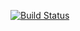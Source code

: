 [![Build Status](https://travis-ci.org/atomoo/atomoo.github.io.svg?branch=source)](https://travis-ci.org/atomoo/atomoo.github.io)